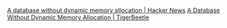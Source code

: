 
[A database without dynamic memory allocation | Hacker News](https://news.ycombinator.com/item?id=33192288)
[A Database Without Dynamic Memory Allocation | TigerBeetle](https://tigerbeetle.com/blog/a-database-without-dynamic-memory/)
